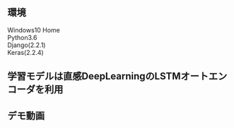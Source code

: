 ##  環境

Windows10 Home   
Python3.6   
Django(2.2.1)   
Keras(2.2.4)   


## 学習モデルは直感DeepLearningのLSTMオートエンコーダを利用    


## デモ動画

